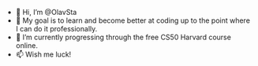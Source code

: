 - 👋 Hi, I’m @OlavSta
- 👀 My goal is to learn and become better at coding up to the point where I can do it professionally. 
- 🌱 I’m currently progressing through the free CS50 Harvard course online.
- 📫 Wish me luck!

<!---
OlavSta/OlavSta is a ✨ special ✨ repository because its `README.md` (this file) appears on your GitHub profile.
You can click the Preview link to take a look at your changes.
--->
